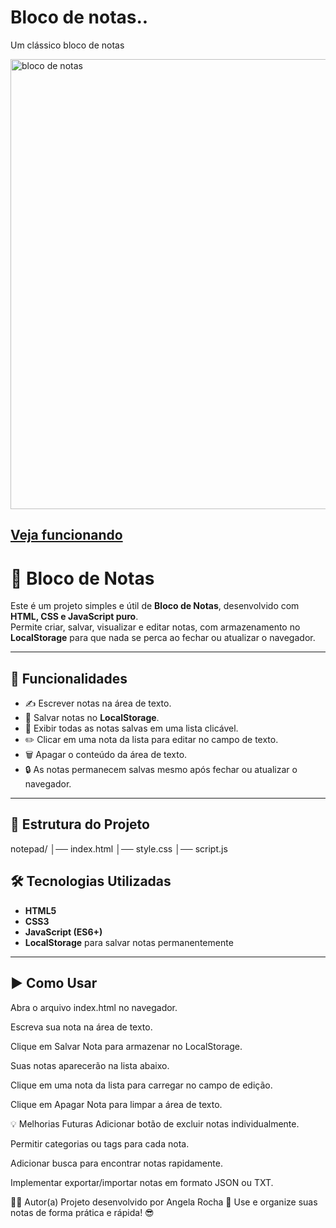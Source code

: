 # Bloco de notas..
Um clássico bloco de notas

<img width="1024" height="720" alt="bloco de notas" src="https://github.com/user-attachments/assets/81a9cea1-dc9b-4824-9f20-0a1a099b47be" />

## [Veja funcionando](https://angela-rocha.github.io/bloco_de_notas/)

# 📝 Bloco de Notas

Este é um projeto simples e útil de **Bloco de Notas**, desenvolvido com **HTML, CSS e JavaScript puro**.  
Permite criar, salvar, visualizar e editar notas, com armazenamento no **LocalStorage** para que nada se perca ao fechar ou atualizar o navegador.

---

## 🚀 Funcionalidades

- ✍️ Escrever notas na área de texto.  
- 💾 Salvar notas no **LocalStorage**.  
- 📝 Exibir todas as notas salvas em uma lista clicável.  
- ✏️ Clicar em uma nota da lista para editar no campo de texto.  
- 🗑️ Apagar o conteúdo da área de texto.  
- 🔒 As notas permanecem salvas mesmo após fechar ou atualizar o navegador.

---

## 📂 Estrutura do Projeto

notepad/
│── index.html
│── style.css
│── script.js

## 🛠️ Tecnologias Utilizadas

- **HTML5**  
- **CSS3**  
- **JavaScript (ES6+)**  
- **LocalStorage** para salvar notas permanentemente  

---

## ▶️ Como Usar

Abra o arquivo index.html no navegador.

Escreva sua nota na área de texto.

Clique em Salvar Nota para armazenar no LocalStorage.

Suas notas aparecerão na lista abaixo.

Clique em uma nota da lista para carregar no campo de edição.

Clique em Apagar Nota para limpar a área de texto.

💡 Melhorias Futuras
Adicionar botão de excluir notas individualmente.

Permitir categorias ou tags para cada nota.

Adicionar busca para encontrar notas rapidamente.

Implementar exportar/importar notas em formato JSON ou TXT.

👩‍💻 Autor(a)
Projeto desenvolvido por Angela Rocha 🚀
Use e organize suas notas de forma prática e rápida! 😎
